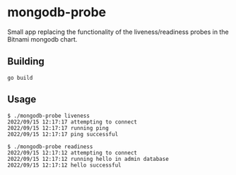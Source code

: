 # mongodb-probe

Small app replacing the functionality of the liveness/readiness probes in the Bitnami mongodb chart.

## Building

```
go build
```

## Usage

```
$ ./mongodb-probe liveness
2022/09/15 12:17:17 attempting to connect
2022/09/15 12:17:17 running ping
2022/09/15 12:17:17 ping successful
```

```
$ ./mongodb-probe readiness
2022/09/15 12:17:12 attempting to connect
2022/09/15 12:17:12 running hello in admin database
2022/09/15 12:17:12 hello successful
```

